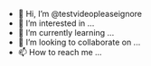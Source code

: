- 👋 Hi, I’m @testvideopleaseignore
- 👀 I’m interested in ...
- 🌱 I’m currently learning ...
- 💞️ I’m looking to collaborate on ...
- 📫 How to reach me ...

<!---
testvideopleaseignore/testvideopleaseignore is a ✨ special ✨ repository because its `README.md` (this file) appears on your GitHub profile.
You can click the Preview link to take a look at your changes.
--->
